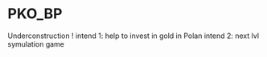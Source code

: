 # PKO_BP
Underconstruction ! 
intend 1: help to invest in gold in Polan
intend 2: next lvl symulation game 

